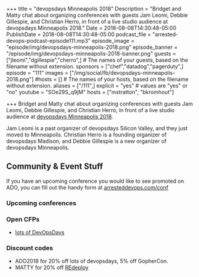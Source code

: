+++
title = "devopsdays Minneapolis 2018"
Description = "Bridget and Matty chat about organizing conferences with guests Jam Leomi, Debbie Gillespie, and Christian Herro, in front of a live studio audience at devopsdays Minneapolis 2018."
Date = 2018-08-08T14:30:48-05:00
PublishDate = 2018-08-08T14:30:48-05:00
podcast_file = "arrested-devops-podcast-episode111.mp3"
episode_image = "episode/img/devopsdays-minneapolis-2018.png"
episode_banner = "/episode/img/devopsdays-minneapolis-2018-banner.png"
guests = ["jleomi","dgillespie","cherro",] # The names of your guests, based on the filename without extension.
sponsors = ["chef","datadog","pagerduty",]
episode = "111"
images = ["/img/social/fb/devopsdays-minneapolis-2018.png"]
#hosts = [] # The names of your hosts, based on the filename without extension.
aliases = ["/111",]
explicit = "yes" # values are "yes" or "no"
youtube = "SOe29S_q9jM"
hosts = ["mstratton", "bkromhout"]


+++
Bridget and Matty chat about organizing conferences with guests Jam Leomi, Debbie Gillespie, and Christian Herro, in front of a live studio audience at [devopsdays Minneapolis 2018](http://www.devopsdays.org/events/2018-minneapolis/welcome/).

Jam Leomi is a past organizer of devopsdays Silicon Valley, and they just moved to Minneapolis. Christian Herro is a founding organizer of devopsdays Madison, and Debbie Gillespie is a new organizer of devopsdays Minneapolis.


## Community & Event Stuff

If you have an upcoming conference you would like to see promoted on ADO, you can fill out the handy form at [arresteddevops.com/conf](https://arresteddevops.com/conf)

### Upcoming conferences

### Open CFPs

- [lots of DevOpsDays](https://devopsdays.org/speaking)

### Discount codes
- ADO2018 for 20% off lots of devopsdays, 5% off GopherCon.
- MATTY for 20% off [REdeploy](https://re-deploy.io)

